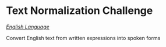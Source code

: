 # Text Normalization Challenge

[*English Language*](https://www.kaggle.com/c/text-normalization-challenge-english-language)

Convert English text from written expressions into spoken forms
